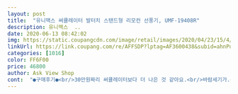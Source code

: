```yaml
---
layout: post 
title:  "유니맥스 써큘레이터 발터치 스탠드형 리모컨 선풍기, UMF-19408R" 
description: 유니맥스  ..
date: 2020-06-13 08:42:02 
img: https://static.coupangcdn.com/image/retail/images/2020/04/23/15/4/2157a5be-0ef2-436b-86b3-3dd417ab1981.jpg 
linkUrl: https://link.coupang.com/re/AFFSDP?lptag=AF3600438&subid=ahnPublicAsk&pageKey=1519585734&itemId=2607546641&vendorItemId=70598665005&traceid=V0-113-be016d0043cf8712 
categories: [1016] 
color: FF6F00 
price: 46800 
author: Ask View Shop 
cont:  "●구매후기●<br/>30만원짜리 써큘레이터보다 더 나은 것 같아요.<br/>바람세기가.<br/><br/>가격대비 아주 만족스럽네요<br/>가격대비 짱인듯해요.<br/><br/>가능하였습니다.<br/><br/>가성비 좋은 유니맥스 써큘레이터 발터치 선풍기로 올여름까지 잘버틸수있을것같습니다.<br/><br/>곧 여름이 오고 있어서 선풍기 찾다가 발터치 된다고 해서 보다가 디자인도 깔끔해 보이고 해서 주문했어요.<br/><br/>그래서 바람회전이 더 좋은거 같아요<br/>기능이 알게모르게 많이 있어 정말 편리할것 같고 여러용도로 활용이 좋을것같습니다<br/>높낮이 조절, 85도로 회전기능, 타이머와 4가지 스피드와 수면풍 일반풍 자연풍의 기능까지 기능도 다양해요<br/>다음주부터 더워진다고 해서 주문했는데 배송 빨리 해주셔서 감사해요.<br/><br/>대박!<br/>대부분 서큘레이터는 이런 형태거든요<br/>리모콘은 테이블에 올려 두고 주로 사용할 것 같아요.<br/><br/>많이 판매하세요<br/>맘에 들어 구매하게되었습니다.<br/><br/>바람 왜이리 시원해요?<br/>바람세기도 5단계나 있어 풍속을 마음대로 조절할수있어 상당히 편리하고 좋습니다.<br/><br/>바람조정은 리모컨으로만 되네요<br/>바이러스 때문에 창문 자주 열어두는데 유용하게 사용할수 있어요<br/>발터치 또는 리모콘 조작이 가능하여 딸래미가 편리하게 사용할수있어 넘좋네요<br/>발터치 부분의 버튼이 커서 풍속 타이머등의 조작을 정말발터치로 할수있게 되어있습니다.<br/><br/>발터치 스탠드형 리모컨 선풍기 디자인 성능 저소음소음 완젼 맘에듭니다.<br/><br/>발터치도 되는 커다란 버튼도 있지만 리모컨으로도 조정이 가능하니 잠자리에서도 편하겠어요<br/>버튼이 큼지막하니 발로 자주 누를 것 같고<br/>번창하세요^^<br/>사방에서 틀어주면 좀 시원할려나 싶어서<br/>색상은 깔끔한 화이트 톤에 터치부분만 블랙으로 디자인되어 세련되고 눈에 확들어옵니다.<br/><br/>선풍기 쓰다 보면 발로 잘 누르는데<br/>선풍기는 있어서 써큘레이터를 보다가 가격 저렴한 제품으로 구매했는데 성능은 아주 좋네요<br/>선풍기랑 다르기 때문에 헤드부분이 투박하긴 한데<br/>선풍기의 전체 디자인이 깔끔하고 발터치의 편안함과 리모컨까지 있는것을 감안할때 가격때 또한<br/>수면풍이 따로 설정되어있어 낮잠잘때나 저녁에도 한번 테스트해봐야겠네용<br/>십자드라이버만 있으면 됩니다<br/>아직 날씨가 덥진않지만 눅눅한 장마기에 선풍기를 자연풍으로 틀어놓으면 집안이 훨씬<br/>에어컨 앞에 두고 쓰는것도 좋지만<br/>오.<br/>정말 바람 시원해요.<br/><br/>올 여름 너무 더울꺼라고<br/>요즘 날씨가 굉장히 눅눅하고 습해 아직 에어콘은 이른것 같고 선풍기가<br/>요즘은 창문 열어두면 실내공기 전환을 위해 환기시키기에 아주 좋아요<br/>유니맥스 제품은 이전에도 몇번 구매한적이있었으나 선풍기는 처음입니다.<br/><br/>이것도 별 기대 안하고 주문했어요.<br/><br/>일단 가격대비 정말 기능이많고 디자인도 상당히 깔끔하고 세련되어 한개더 구매하고 싶습니다.<br/><br/>일단 이중 포장으로 제품이 안전하게 배송된것에 감사드립니다.<br/><br/>일단 조립도 아주 쉬워요<br/>일단 조립을 하고 선풍기를 테스트하여보니 써큘레이터형 선풍기임에도 소음이 조용한편이고<br/>작년에 산 써큘레이터는 후기와 다르게 시끄럽고 바람도 그닥 시원하지 않아서<br/>전동드라이버 하나 가지고 있어서<br/>전원 켜 봤는데<br/>정말 후딱 조립한 거 같아요.<br/><br/>제품은 조립이 어렵지 않아 여자인 저도 작은 십자 도라이버만 있으면 15분 내로 조립이<br/>조립은 여자도 혼자서 잘 할 수 있게 설명서 포함되어 왔구요.<br/><br/>조립하고 바로 선풍기 자리 잡아서<br/>쾌적하고 상쾌한 느낌이 들어좋습니다.<br/><br/>쿠팡 로켓 배송도 킹왕짱!<br/>타이머 조작및 좌우 회전설정기능도 있어 바람을 이쪽저쪽으로 넓게보낼수있는 장점이있네요<br/>포장은 이중포장 되어서 잘 왔어요.<br/><br/>필요하던참 검색에서 알게된 발터치 유니맥스 써큘레이터 선풍기를 구매하게 되었습니다.<br/><br/>" 
---
```

